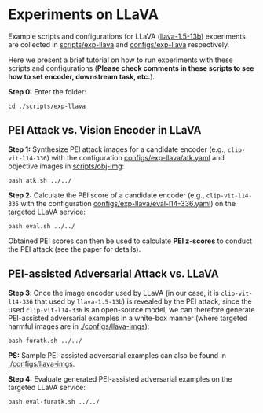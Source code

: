# Experiments on LLaVA

Example scripts and configurations for LLaVA ([llava-1.5-13b](https://huggingface.co/llava-hf/llava-1.5-13b-hf)) experiments are collected in [scripts/exp-llava](../scripts/exp-llava) and [configs/exp-llava](../configs/exp-llava) respectively.

Here we present a brief tutorial on how to run experiments with these scripts and configurations (**Please check comments in these scripts to see how to set encoder, downstream task, etc.**).

**Step 0:** Enter the folder:

```
cd ./scripts/exp-llava
```

## PEI Attack vs. Vision Encoder in LLaVA

**Step 1:** Synthesize PEI attack images for a candidate encoder (e.g., `clip-vit-l14-336`) with the configuration [configs/exp-llava/atk.yaml](../configs/exp-llava/atk.yaml) and objective images in [scripts/obj-img](../scripts/obj-img):

```
bash atk.sh ../../
```

**Step 2:** Calculate the PEI score of a candidate encoder (e.g., `clip-vit-l14-336` with the configuration [configs/exp-llava/eval-l14-336.yaml](../configs/exp-llava/eval-l14-336.yaml)) on the targeted LLaVA service:

```
bash eval.sh ../../
```

Obtained PEI scores can then be used to calculate **PEI z-scores** to conduct the PEI attack (see the paper for details).

## PEI-assisted Adversarial Attack vs. LLaVA

**Step 3**: Once the image encoder used by LLaVA (in our case, it is `clip-vit-l14-336` that used by `llava-1.5-13b`) is revealed by the PEI attack, since the used `clip-vit-l14-336` is an open-source model, we can therefore generate PEI-assisted adversarial examples in a white-box manner (where targeted harmful images are in [./configs/llava-imgs](../configs/llava-imgs)):

```
bash furatk.sh ../../
```

**PS:** Sample PEI-assisted adversarial examples can also be found in [./configs/llava-imgs](../configs/llava-imgs).

**Step 4:** Evaluate generated PEI-assisted adversarial examples on the targeted LLaVA service:

```
bash eval-furatk.sh ../../
